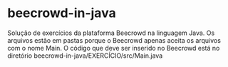 # beecrowd-in-java
Solução de exercícios da plataforma Beecrowd na linguagem Java.
Os arquivos estão em pastas porque o Beecrowd apenas aceita os arquivos com o nome Main.
O código que deve ser inserido no Beecrowd está no diretório beecrowd-in-java/EXERCÍCIO/src/Main.java
